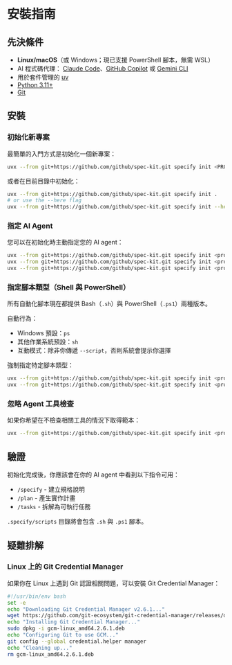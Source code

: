 # 安裝指南

## 先決條件

- **Linux/macOS**（或 Windows；現已支援 PowerShell 腳本，無需 WSL）
- AI 程式碼代理： [Claude Code](https://www.anthropic.com/claude-code)、[GitHub Copilot](https://code.visualstudio.com/) 或 [Gemini CLI](https://github.com/google-gemini/gemini-cli)
- 用於套件管理的 [uv](https://docs.astral.sh/uv/)
- [Python 3.11+](https://www.python.org/downloads/)
- [Git](https://git-scm.com/downloads)

## 安裝

### 初始化新專案

最簡單的入門方式是初始化一個新專案：

```bash
uvx --from git+https://github.com/github/spec-kit.git specify init <PROJECT_NAME>
```

或者在目前目錄中初始化：

```bash
uvx --from git+https://github.com/github/spec-kit.git specify init .
# or use the --here flag
uvx --from git+https://github.com/github/spec-kit.git specify init --here
```

### 指定 AI Agent

您可以在初始化時主動指定您的 AI agent：

```bash
uvx --from git+https://github.com/github/spec-kit.git specify init <project_name> --ai claude
uvx --from git+https://github.com/github/spec-kit.git specify init <project_name> --ai gemini
uvx --from git+https://github.com/github/spec-kit.git specify init <project_name> --ai copilot
```

### 指定腳本類型（Shell 與 PowerShell）

所有自動化腳本現在都提供 Bash（`.sh`）與 PowerShell（`.ps1`）兩種版本。

自動行為：
- Windows 預設：`ps`
- 其他作業系統預設：`sh`
- 互動模式：除非你傳遞 `--script`，否則系統會提示你選擇

強制指定特定腳本類型：
```bash
uvx --from git+https://github.com/github/spec-kit.git specify init <project_name> --script sh
uvx --from git+https://github.com/github/spec-kit.git specify init <project_name> --script ps
```

### 忽略 Agent 工具檢查

如果你希望在不檢查相關工具的情況下取得範本：

```bash
uvx --from git+https://github.com/github/spec-kit.git specify init <project_name> --ai claude --ignore-agent-tools
```

## 驗證

初始化完成後，你應該會在你的 AI agent 中看到以下指令可用：
- `/specify` - 建立規格說明
- `/plan` - 產生實作計畫  
- `/tasks` - 拆解為可執行任務

`.specify/scripts` 目錄將會包含 `.sh` 與 `.ps1` 腳本。

## 疑難排解

### Linux 上的 Git Credential Manager

如果你在 Linux 上遇到 Git 認證相關問題，可以安裝 Git Credential Manager：

```bash
#!/usr/bin/env bash
set -e
echo "Downloading Git Credential Manager v2.6.1..."
wget https://github.com/git-ecosystem/git-credential-manager/releases/download/v2.6.1/gcm-linux_amd64.2.6.1.deb
echo "Installing Git Credential Manager..."
sudo dpkg -i gcm-linux_amd64.2.6.1.deb
echo "Configuring Git to use GCM..."
git config --global credential.helper manager
echo "Cleaning up..."
rm gcm-linux_amd64.2.6.1.deb
```
